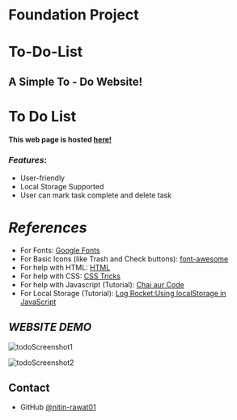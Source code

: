 # Foundation Project

# To-Do-List

## A Simple To - Do Website!

# To Do List


#### This web page is hosted [here!](https://nitin-rawat01.github.io/toDo-List/)


### *Features*:

* User-friendly
* Local Storage Supported
* User can mark task complete and delete task

# *References*

* For Fonts: [Google Fonts](https://fonts.googleapis.com/css2?family=Work+Sans:wght@300&display=swap)
* For Basic Icons (like Trash and Check buttons): [font-awesome](https://fontawesome.com)
* For help with HTML: [HTML](https://html.com/)
* For help with CSS: [CSS Tricks](https://css-tricks.com/)
* For help with Javascript (Tutorial): [Chai aur Code](https://www.youtube.com/playlist?list=PLu71SKxNbfoBuX3f4EOACle2y-tRC5Q37)
* For Local Storage (Tutorial): [Log Rocket:Using localStorage in JavaScript](https://www.youtube.com/watch?v=LfeOLVGHiXI)

## *WEBSITE DEMO*

![todoScreenshot1](https://github.com/user-attachments/assets/aa6fe42f-89b6-4e92-82df-c01a634cc367)

![todoScreenshot2](https://github.com/user-attachments/assets/c517cc91-53b0-43e3-a93b-bcceeddaf224)

## Contact

- GitHub [@nitin-rawat01](https://github.com/nitin-rawat01)
